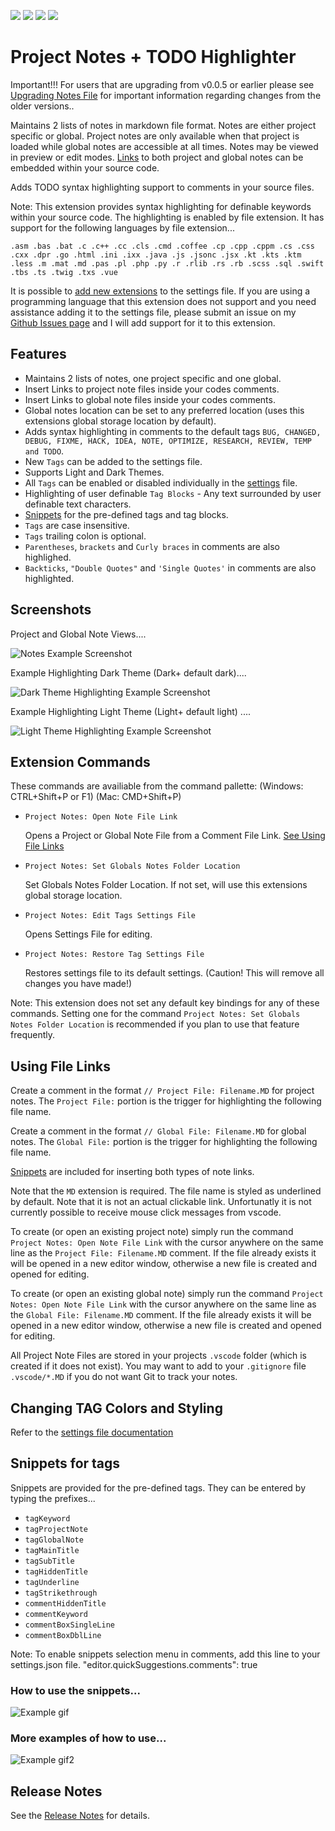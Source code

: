 ![](https://vsmarketplacebadge.apphb.com/version-short/willasm.project-notes.svg)
![](https://vsmarketplacebadge.apphb.com/installs-short/willasm.project-notes.svg)
![](https://vsmarketplacebadge.apphb.com/downloads-short/willasm.project-notes.svg)
![](https://vsmarketplacebadge.apphb.com/rating/willasm.project-notes.svg)

# Project Notes + TODO Highlighter

Important!!! For users that are upgrading from v0.0.5 or earlier please see [Upgrading Notes File](UPGRADING.md) for important information regarding changes from the older versions..

Maintains 2 lists of notes in markdown file format. Notes are either project specific or global. Project notes are only available when that project is loaded while global notes are accessible at all times. Notes may be viewed in preview or edit modes. [Links](#using-file-links) to both project and global notes can be embedded within your source code.

Adds TODO syntax highlighting support to comments in your source files.

Note: This extension provides syntax highlighting for definable keywords within your source code. The highlighting is enabled by file extension. It has support for the following languages by file extension...

`.asm .bas .bat .c .c++ .cc .cls .cmd .coffee .cp .cpp .cppm .cs .css .cxx .dpr .go .html .ini .ixx .java .js .jsonc .jsx .kt .kts .ktm .less .m .mat .md .pas .pl .php .py .r .rlib .rs .rb .scss .sql .swift .tbs .ts .twig .txs .vue`

It is possible to [add new extensions](SETTINGS.md) to the settings file. If you are using a programming language that this extension does not support and you need assistance adding it to the settings file, please submit an issue on my [Github Issues page](https://github.com/willasm/project-notes/issues) and I will add support for it to this extension.

## Features
- Maintains 2 lists of notes, one project specific and one global.
- Insert Links to project note files inside your codes comments.
- Insert Links to global note files inside your codes comments.
- Global notes location can be set to any preferred location (uses this extensions global storage location by default).
- Adds syntax highlighting in comments to the default tags `BUG, CHANGED, DEBUG, FIXME, HACK, IDEA, NOTE, OPTIMIZE, RESEARCH, REVIEW, TEMP and TODO`.
- New `Tags` can be added to the settings file.
- Supports Light and Dark Themes.
- All `Tags` can be enabled or disabled individually in the [settings](SETTINGS.md) file.
- Highlighting of user definable `Tag Blocks` - Any text surrounded by user definable text characters.
- [Snippets](#snippets-for-tags) for the pre-defined tags and tag blocks.
- `Tags` are case insensitive.
- `Tags` trailing colon is optional.
- `Parentheses`, `brackets` and `Curly braces` in comments are also highlighed.
- `Backticks`, `"Double Quotes"` and `'Single Quotes'` in comments are also highlighted.

## Screenshots
Project and Global Note Views....

![Notes Example Screenshot](./images/NoteViews.png)

Example Highlighting Dark Theme (Dark+ default dark)....

![Dark Theme Highlighting Example Screenshot](./images/DemoDark.png)

Example Highlighting Light Theme (Light+ default light) ....

![Light Theme Highlighting Example Screenshot](./images/DemoLight.png)

## Extension Commands
These commands are availiable from the command pallette: (Windows: CTRL+Shift+P or F1) (Mac: CMD+Shift+P)

- `Project Notes: Open Note File Link`

    Opens a Project or Global Note File from a Comment File Link. [See Using File Links](#using-file-links)

- `Project Notes: Set Globals Notes Folder Location`

    Set Globals Notes Folder Location. If not set, will use this extensions global storage location.

- `Project Notes: Edit Tags Settings File`

    Opens Settings File for editing.

- `Project Notes: Restore Tag Settings File`

    Restores settings file to its default settings. (Caution! This will remove all changes you have made!)

Note: This extension does not set any default key bindings for any of these commands. Setting one for the command `Project Notes: Set Globals Notes Folder Location` is recommended if you plan to use that feature frequently.


## Using File Links
Create a comment in the format `// Project File: Filename.MD` for project notes. The `Project File:` portion is the trigger for highlighting the following file name.

Create a comment in the format `// Global File: Filename.MD` for global notes. The `Global File:` portion is the trigger for highlighting the following file name.

[Snippets](#snippets-for-tags) are included for inserting both types of note links.

Note that the `MD` extension is required. The file name is styled as underlined by default. Note that it is not an actual clickable link. Unfortunatly it is not currently possible to receive mouse click messages from vscode.

To create (or open an existing project note) simply run the command `Project Notes: Open Note File Link` with the cursor anywhere on the same line as the `Project File: Filename.MD` comment. If the file already exists it will be opened in a new editor window, otherwise a new file is created and opened for editing.

To create (or open an existing global note) simply run the command `Project Notes: Open Note File Link` with the cursor anywhere on the same line as the `Global File: Filename.MD` comment. If the file already exists it will be opened in a new editor window, otherwise a new file is created and opened for editing.

All Project Note Files are stored in your projects `.vscode` folder (which is created if it does not exist). You may want to add to your `.gitignore` file `.vscode/*.MD` if you do not want Git to track your notes.

## Changing TAG Colors and Styling

Refer to the [settings file documentation](SETTINGS.md)

## Snippets for tags
Snippets are provided for the pre-defined tags. They can be entered by typing the prefixes...

- `tagKeyword`
- `tagProjectNote`
- `tagGlobalNote`
- `tagMainTitle`
- `tagSubTitle`
- `tagHiddenTitle`
- `tagUnderline`
- `tagStrikethrough`
- `commentHiddenTitle`
- `commentKeyword`
- `commentBoxSingleLine`
- `commentBoxDblLine`

Note: To enable snippets selection menu in comments, add this line to your settings.json file.
"editor.quickSuggestions.comments": true

### How to use the snippets...

![Example gif](./images/Snippets.gif)

### More examples of how to use...

![Example gif2](./images/Snippets2.gif)

## Release Notes
See the [Release Notes](RELEASE.md) for details.

